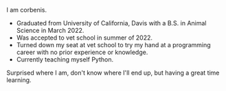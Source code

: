 I am corbenis. 
- Graduated from University of California, Davis with a B.S. in Animal Science in March 2022.
- Was accepted to vet school in summer of 2022.
- Turned down my seat at vet school to try my hand at a programming career with no prior experience or knowledge.
- Currently teaching myself Python.

Surprised where I am, don't know where I'll end up, but having a great time learning.


<!---
corbenis-lowercase/corbenis-lowercase is a ✨ special ✨ repository because its `README.md` (this file) appears on your GitHub profile.
You can click the Preview link to take a look at your changes.
--->
